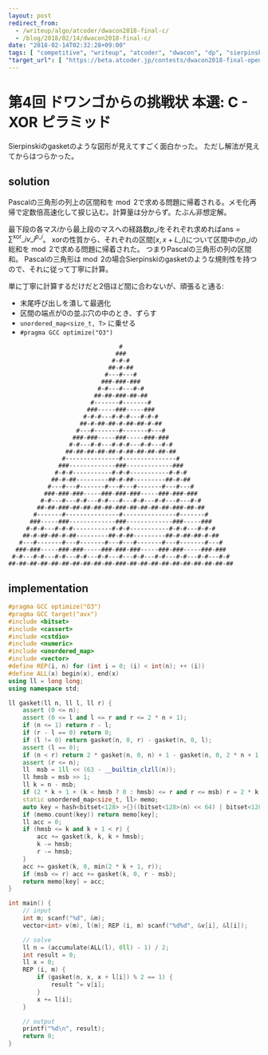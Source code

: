 ```yaml
---
layout: post
redirect_from:
  - /writeup/algo/atcoder/dwacon2018-final-c/
  - /blog/2018/02/14/dwacon2018-final-c/
date: "2018-02-14T02:32:28+09:00"
tags: [ "competitive", "writeup", "atcoder", "dwacon", "dp", "sierpinski-gasket", "pascals-triangle", "optimization" ]
"target_url": [ "https://beta.atcoder.jp/contests/dwacon2018-final-open/tasks/dwacon2018_final_c" ]
---
```


# 第4回 ドワンゴからの挑戦状 本選: C - XOR ピラミッド

Sierpinskiのgasketのような図形が見えてすごく面白かった。
ただし解法が見えてからはつらかった。

## solution

Pascalの三角形の列上の区間和を$\bmod 2$で求める問題に帰着される。メモ化再帰で定数倍高速化して捩じ込む。計算量は分からず。たぶん非想定解。

最下段の各マス$i$から最上段のマスへの経路数$p\_i$をそれぞれ求めれば$\mathrm{ans} = \sum^{\text{xor}}\_i v\_i^{p\_i}$。
xorの性質から、それぞれの区間$[x, x + L\_i)$について区間中の$p\_i$の総和を$\bmod 2$で求める問題に帰着された。
つまりPascalの三角形の列の区間和。
Pascalの三角形は$\bmod 2$の場合Sierpinskiのgasketのような規則性を持つので、それに従って丁寧に計算。

単に丁寧に計算するだけだと$2$倍ほど間に合わないが、頑張ると通る:

-   末尾呼び出しを潰して最適化
-   区間の端点が$0$の並ぶ穴の中のとき、ずらす
-   `unordered_map<size_t, T>` に乗せる
-   `#pragma GCC optimize("O3")`

```
                               #
                              ###
                             #-#-#
                            ##-#-##
                           #---#---#
                          ###-###-###
                         #-#---#---#-#
                        ##-##-###-##-##
                       #-------#-------#
                      ###-----###-----###
                     #-#-#---#-#-#---#-#-#
                    ##-#-##-##-#-##-##-#-##
                   #---#-------#-------#---#
                  ###-###-----###-----###-###
                 #-#---#-#---#-#-#---#-#---#-#
                ##-##-##-##-##-#-##-##-##-##-##
               #---------------#---------------#
              ###-------------###-------------###
             #-#-#-----------#-#-#-----------#-#-#
            ##-#-##---------##-#-##---------##-#-##
           #---#---#-------#---#---#-------#---#---#
          ###-###-###-----###-###-###-----###-###-###
         #-#---#---#-#---#-#---#---#-#---#-#---#---#-#
        ##-##-###-##-##-##-##-###-##-##-##-##-###-##-##
       #-------#---------------#---------------#-------#
      ###-----###-------------###-------------###-----###
     #-#-#---#-#-#-----------#-#-#-----------#-#-#---#-#-#
    ##-#-##-##-#-##---------##-#-##---------##-#-##-##-#-##
   #---#-------#---#-------#---#---#-------#---#-------#---#
  ###-###-----###-###-----###-###-###-----###-###-----###-###
 #-#---#-#---#-#---#-#---#-#---#---#-#---#-#---#-#---#-#---#-#
##-##-##-##-##-##-##-##-##-##-###-##-##-##-##-##-##-##-##-##-##
```

## implementation

``` c++
#pragma GCC optimize("O3")
#pragma GCC target("avx")
#include <bitset>
#include <cassert>
#include <cstdio>
#include <numeric>
#include <unordered_map>
#include <vector>
#define REP(i, n) for (int i = 0; (i) < int(n); ++ (i))
#define ALL(x) begin(x), end(x)
using ll = long long;
using namespace std;

ll gasket(ll n, ll l, ll r) {
    assert (0 <= n);
    assert (0 <= l and l <= r and r <= 2 * n + 1);
    if (n <= 1) return r - l;
    if (r - l == 0) return 0;
    if (l != 0) return gasket(n, 0, r) - gasket(n, 0, l);
    assert (l == 0);
    if (n < r) return 2 * gasket(n, 0, n) + 1 - gasket(n, 0, 2 * n + 1 - r);
    assert (r <= n);
    ll  msb = 1ll << (63 - __builtin_clzll(n));
    ll hmsb = msb >> 1;
    ll k = n - msb;
    if (2 * k + 1 + (k < hmsb ? 0 : hmsb) <= r and r <= msb) r = 2 * k + 1;
    static unordered_map<size_t, ll> memo;
    auto key = hash<bitset<128> >{}((bitset<128>(n) << 64) | bitset<128>(r));
    if (memo.count(key)) return memo[key];
    ll acc = 0;
    if (hmsb <= k and k + 1 < r) {
        acc += gasket(k, k, k + hmsb);
        k -= hmsb;
        r -= hmsb;
    }
    acc += gasket(k, 0, min(2 * k + 1, r));
    if (msb <= r) acc += gasket(k, 0, r - msb);
    return memo[key] = acc;
}

int main() {
    // input
    int m; scanf("%d", &m);
    vector<int> v(m), l(m); REP (i, m) scanf("%d%d", &v[i], &l[i]);

    // solve
    ll n = (accumulate(ALL(l), 0ll) - 1) / 2;
    int result = 0;
    ll x = 0;
    REP (i, m) {
        if (gasket(n, x, x + l[i]) % 2 == 1) {
            result ^= v[i];
        }
        x += l[i];
    }

    // output
    printf("%d\n", result);
    return 0;
}
```
